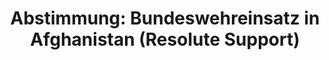 ---
abstimmung:
  abstimmung: 4
  bundestagssitzung: 4
  datum: 12. Dezember 2017
  legislaturperiode: 19
categories:
- Bundeswehr
- Ausland
data:
- title: Abstimmungsergebnis 20171212_4-data.pdf
  url: /res/2021-btw/abstimmungsergebnisse/20171212_4-data.pdf
- title: Abstimmungsergebnis 20171212_4_xls-data.xls
  url: /res/2021-btw/abstimmungsergebnisse/20171212_4_xls-data.xls
- title: Abstimmungsergebnis 20171212_4_xls-datacsv
  url: /res/2021-btw/abstimmungsergebnisse/csv/20171212_4_xls-datacsv
documents:
- local: /res/2021-btw/drucksachen/00021.pdf
  title: Drucksache 19/00021
  url: https://dip21.bundestag.de/dip21/btd/19/000/1900021.pdf
- local: /res/2021-btw/drucksachen/00193.pdf
  title: Drucksache 19/00193
  url: https://dip21.bundestag.de/dip21/btd/19/001/1900193.pdf
- local: /res/2021-btw/drucksachen/00206.pdf
  title: Drucksache 19/00206
  url: https://dip21.bundestag.de/dip21/btd/19/002/1900206.pdf
ergebnis:
  AfD:
    enthaltung: 1
    gesamt: 92
    ja: 0
    nein: 88
    nichtabgegeben: 3
    ungueltig: 0
  Bündnis 90/Die Grünen:
    enthaltung: 11
    gesamt: 67
    ja: 21
    nein: 34
    nichtabgegeben: 1
    ungueltig: 0
  Die Linke:
    enthaltung: 0
    gesamt: 69
    ja: 0
    nein: 64
    nichtabgegeben: 5
    ungueltig: 0
  FDP:
    enthaltung: 0
    gesamt: 80
    ja: 75
    nein: 0
    nichtabgegeben: 5
    ungueltig: 0
  cdu/csu:
    enthaltung: 0
    gesamt: 246
    ja: 232
    nein: 0
    nichtabgegeben: 14
    ungueltig: 0
  file: 20171212_4_xls-data.xls
  fraktionslos:
    enthaltung: 0
    gesamt: 2
    ja: 0
    nein: 1
    nichtabgegeben: 1
    ungueltig: 0
  spd:
    enthaltung: 0
    gesamt: 153
    ja: 130
    nein: 11
    nichtabgegeben: 12
    ungueltig: 0
layout: abstimmung
links:
- title: Link zu bundestag.de
  url: https://www.bundestag.de/parlament/plenum/abstimmung/abstimmung?id=491
preview: 'Deutscher Bundestag


  4. Sitzung des Deutschen Bundestages

  am Dienstag, 12. Dezember 2017


  Endgültiges Ergebnis der Namentlichen Abstimmung Nr. 4


  Beschlussempfehlung des Hauptausschusses zu dem Antrag der Bundesregierung

  Fortsetzung der Beteiligung bewaffneter deutscher Streitkräfte am NATO-geführten
  Einsatz

  Resolute Support für die Ausbildung, Beratung und Unterstützung der afghanischen

  nationalen Verteidigungs- und Sicherheitskräfte in Afghanistan

  Drs. 19/21, 19/193 und 19/206'
tags:
- Bundeswehr
- Afghanistan
- NATO
title: 'Abstimmung: Bundeswehreinsatz in Afghanistan (Resolute Support)'
---
